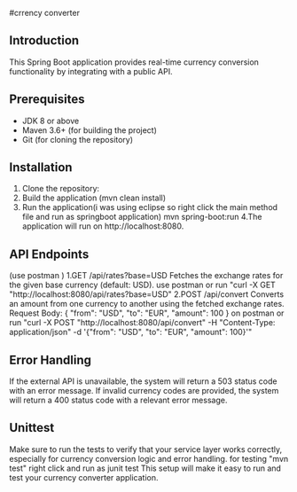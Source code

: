 #crrency converter
## Introduction
This Spring Boot application provides real-time currency conversion functionality by integrating with a public API.

## Prerequisites
- JDK 8 or above
- Maven 3.6+ (for building the project)
- Git (for cloning the repository)

## Installation

1. Clone the repository:
2. Build the application 
   (mvn clean install)
3. Run the application(i was using eclipse so right click the main method file and run as springboot application)
   mvn spring-boot:run
4.The application will run on http://localhost:8080.
## API Endpoints
(use postman )
1.GET /api/rates?base=USD
Fetches the exchange rates for the given base currency (default: USD).
use postman or run
"curl -X GET "http://localhost:8080/api/rates?base=USD"
2.POST /api/convert
Converts an amount from one currency to another using the fetched exchange rates.
Request Body:
{
  "from": "USD",
  "to": "EUR",
  "amount": 100
}
on postman or run 
"curl -X POST "http://localhost:8080/api/convert" -H "Content-Type: application/json" -d '{"from": "USD", "to": "EUR", "amount": 100}'"

## Error Handling
If the external API is unavailable, the system will return a 503 status code with an error message.
If invalid currency codes are provided, the system will return a 400 status code with a relevant error message.
## Unittest
Make sure to run the tests to verify that your service layer works correctly, especially for currency conversion logic and error handling.
for testing "mvn test"
right click and run as junit test
This setup will make it easy to run and test your currency converter application.
